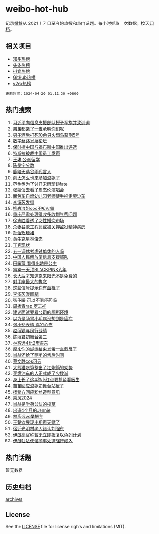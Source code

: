 # weibo-hot-hub

记录[微博](https://www.weibo.com)从 2021-1-7 日至今的热搜和热门话题。每小时抓取一次数据，按天[归档](archives)。

## 相关项目

- [知乎热榜](https://github.com/lonnyzhang423/zhihu-hot-hub)
- [头条热榜](https://github.com/lonnyzhang423/toutiao-hot-hub)
- [抖音热榜](https://github.com/lonnyzhang423/douyin-hot-hub)
- [GitHub热榜](https://github.com/lonnyzhang423/github-hot-hub)
- [v2ex热榜](https://github.com/lonnyzhang423/v2ex-hot-hub)


`更新时间：2024-04-20 01:12:30 +0800`

## 热门搜索

1. [习近平向信息支援部队授予军旗并致训词](https://m.weibo.cn/search?containerid=100103type%3D1%26t%3D10%26q%3D%23%E4%B9%A0%E8%BF%91%E5%B9%B3%E5%90%91%E4%BF%A1%E6%81%AF%E6%94%AF%E6%8F%B4%E9%83%A8%E9%98%9F%E6%8E%88%E4%BA%88%E5%86%9B%E6%97%97%E5%B9%B6%E8%87%B4%E8%AE%AD%E8%AF%8D%23&stream_entry_id=51&isnewpage=1&extparam=seat%3D1%26q%3D%2523%25E4%25B9%25A0%25E8%25BF%2591%25E5%25B9%25B3%25E5%2590%2591%25E4%25BF%25A1%25E6%2581%25AF%25E6%2594%25AF%25E6%258F%25B4%25E9%2583%25A8%25E9%2598%259F%25E6%258E%2588%25E4%25BA%2588%25E5%2586%259B%25E6%2597%2597%25E5%25B9%25B6%25E8%2587%25B4%25E8%25AE%25AD%25E8%25AF%258D%2523%26c_type%3D51%26dgr%3D0%26cate%3D10103%26pos%3D0%26filter_type%3Drealtimehot%26stream_entry_id%3D51%26display_time%3D1713546749%26pre_seqid%3D171354674982304135182)
1. [弟弟都亲了一夜承明你们呢](https://m.weibo.cn/search?containerid=100103type%3D1%26t%3D10%26q%3D%23%E5%BC%9F%E5%BC%9F%E9%83%BD%E4%BA%B2%E4%BA%86%E4%B8%80%E5%A4%9C%E6%89%BF%E6%98%8E%E4%BD%A0%E4%BB%AC%E5%91%A2%23&stream_entry_id=31&isnewpage=1&extparam=seat%3D1%26q%3D%2523%25E5%25BC%259F%25E5%25BC%259F%25E9%2583%25BD%25E4%25BA%25B2%25E4%25BA%2586%25E4%25B8%2580%25E5%25A4%259C%25E6%2589%25BF%25E6%2598%258E%25E4%25BD%25A0%25E4%25BB%25AC%25E5%2591%25A2%2523%26c_type%3D31%26dgr%3D0%26cate%3D5001%26flag%3D1%26filter_type%3Drealtimehot%26stream_entry_id%3D31%26band_rank%3D1%26pos%3D0%26realpos%3D1%26lcate%3D5001%26display_time%3D1713546749%26pre_seqid%3D171354674982304135182)
1. [男子酒后打死10余只火烈鸟获刑5年](https://m.weibo.cn/search?containerid=100103type%3D1%26t%3D10%26q%3D%23%E7%94%B7%E5%AD%90%E9%85%92%E5%90%8E%E6%89%93%E6%AD%BB10%E4%BD%99%E5%8F%AA%E7%81%AB%E7%83%88%E9%B8%9F%E8%8E%B7%E5%88%915%E5%B9%B4%23&stream_entry_id=31&isnewpage=1&extparam=seat%3D1%26q%3D%2523%25E7%2594%25B7%25E5%25AD%2590%25E9%2585%2592%25E5%2590%258E%25E6%2589%2593%25E6%25AD%25BB10%25E4%25BD%2599%25E5%258F%25AA%25E7%2581%25AB%25E7%2583%2588%25E9%25B8%259F%25E8%258E%25B7%25E5%2588%25915%25E5%25B9%25B4%2523%26c_type%3D31%26dgr%3D0%26cate%3D5001%26flag%3D2%26filter_type%3Drealtimehot%26stream_entry_id%3D31%26band_rank%3D2%26pos%3D1%26realpos%3D2%26lcate%3D5001%26display_time%3D1713546749%26pre_seqid%3D171354674982304135182)
1. [数字丝路发展论坛](https://m.weibo.cn/search?containerid=100103type%3D1%26t%3D10%26q%3D%23%E6%95%B0%E5%AD%97%E4%B8%9D%E8%B7%AF%E5%8F%91%E5%B1%95%E8%AE%BA%E5%9D%9B%23&stream_entry_id=31&isnewpage=1&extparam=seat%3D1%26q%3D%2523%25E6%2595%25B0%25E5%25AD%2597%25E4%25B8%259D%25E8%25B7%25AF%25E5%258F%2591%25E5%25B1%2595%25E8%25AE%25BA%25E5%259D%259B%2523%26c_type%3D31%26dgr%3D0%26cate%3D5001%26flag%3D0%26filter_type%3Drealtimehot%26stream_entry_id%3D31%26band_rank%3D3%26pos%3D2%26realpos%3D3%26lcate%3D5001%26display_time%3D1713546749%26pre_seqid%3D171354674982304135182)
1. [保时捷中国与福布斯中国推出评选](https://m.weibo.cn/search?containerid=100103type%3D1%26t%3D10%26q%3D%23%E4%BF%9D%E6%97%B6%E6%8D%B7%E4%B8%AD%E5%9B%BD%E4%B8%8E%E7%A6%8F%E5%B8%83%E6%96%AF%E4%B8%AD%E5%9B%BD%E6%8E%A8%E5%87%BA%E8%AF%84%E9%80%89%23&stream_entry_id=31&isnewpage=1&extparam=seat%3D1%26q%3D%2523%25E4%25BF%259D%25E6%2597%25B6%25E6%258D%25B7%25E4%25B8%25AD%25E5%259B%25BD%25E4%25B8%258E%25E7%25A6%258F%25E5%25B8%2583%25E6%2596%25AF%25E4%25B8%25AD%25E5%259B%25BD%25E6%258E%25A8%25E5%2587%25BA%25E8%25AF%2584%25E9%2580%2589%2523%26c_type%3D31%26dgr%3D0%26topic_ad%3D1%26cate%3D5001%26filter_type%3Drealtimehot%26is_ad_pos%3D1%26band_rank%3D4%26pos%3D3%26lcate%3D5001%26stream_entry_id%3D31%26adid%3D231720%26display_time%3D1713546749%26pre_seqid%3D171354674982304135182)
1. [特斯拉被裁中国员工发声](https://m.weibo.cn/search?containerid=100103type%3D1%26t%3D10%26q%3D%23%E7%89%B9%E6%96%AF%E6%8B%89%E8%A2%AB%E8%A3%81%E4%B8%AD%E5%9B%BD%E5%91%98%E5%B7%A5%E5%8F%91%E5%A3%B0%23&stream_entry_id=31&isnewpage=1&extparam=seat%3D1%26q%3D%2523%25E7%2589%25B9%25E6%2596%25AF%25E6%258B%2589%25E8%25A2%25AB%25E8%25A3%2581%25E4%25B8%25AD%25E5%259B%25BD%25E5%2591%2598%25E5%25B7%25A5%25E5%258F%2591%25E5%25A3%25B0%2523%26c_type%3D31%26dgr%3D0%26cate%3D5001%26flag%3D2%26filter_type%3Drealtimehot%26stream_entry_id%3D31%26band_rank%3D4%26pos%3D4%26realpos%3D4%26lcate%3D5001%26display_time%3D1713546749%26pre_seqid%3D171354674982304135182)
1. [王琳 公派留学](https://m.weibo.cn/search?containerid=100103type%3D1%26t%3D10%26q%3D%E7%8E%8B%E7%90%B3+%E5%85%AC%E6%B4%BE%E7%95%99%E5%AD%A6&stream_entry_id=31&isnewpage=1&extparam=seat%3D1%26q%3D%25E7%258E%258B%25E7%2590%25B3%2520%25E5%2585%25AC%25E6%25B4%25BE%25E7%2595%2599%25E5%25AD%25A6%26c_type%3D31%26dgr%3D0%26cate%3D5001%26flag%3D2%26filter_type%3Drealtimehot%26stream_entry_id%3D31%26band_rank%3D5%26pos%3D5%26realpos%3D5%26lcate%3D5001%26display_time%3D1713546749%26pre_seqid%3D171354674982304135182)
1. [陈昊宇分数](https://m.weibo.cn/search?containerid=100103type%3D1%26t%3D10%26q%3D%E9%99%88%E6%98%8A%E5%AE%87%E5%88%86%E6%95%B0&stream_entry_id=31&isnewpage=1&extparam=seat%3D1%26q%3D%25E9%2599%2588%25E6%2598%258A%25E5%25AE%2587%25E5%2588%2586%25E6%2595%25B0%26c_type%3D31%26dgr%3D0%26cate%3D5001%26flag%3D0%26filter_type%3Drealtimehot%26stream_entry_id%3D31%26band_rank%3D6%26pos%3D6%26realpos%3D6%26lcate%3D5001%26display_time%3D1713546749%26pre_seqid%3D171354674982304135182)
1. [鹿晗天选谷雨代言人](https://m.weibo.cn/search?containerid=100103type%3D1%26t%3D10%26q%3D%23%E9%B9%BF%E6%99%97%E5%A4%A9%E9%80%89%E8%B0%B7%E9%9B%A8%E4%BB%A3%E8%A8%80%E4%BA%BA%23&stream_entry_id=31&isnewpage=1&extparam=seat%3D1%26q%3D%2523%25E9%25B9%25BF%25E6%2599%2597%25E5%25A4%25A9%25E9%2580%2589%25E8%25B0%25B7%25E9%259B%25A8%25E4%25BB%25A3%25E8%25A8%2580%25E4%25BA%25BA%2523%26c_type%3D31%26dgr%3D0%26topic_ad%3D1%26cate%3D5001%26filter_type%3Drealtimehot%26is_ad_pos%3D1%26band_rank%3D7%26pos%3D7%26lcate%3D5001%26stream_entry_id%3D31%26adid%3D231771%26display_time%3D1713546749%26pre_seqid%3D171354674982304135182)
1. [向太怎么也来参加浪姐了](https://m.weibo.cn/search?containerid=100103type%3D1%26t%3D10%26q%3D%E5%90%91%E5%A4%AA%E6%80%8E%E4%B9%88%E4%B9%9F%E6%9D%A5%E5%8F%82%E5%8A%A0%E6%B5%AA%E5%A7%90%E4%BA%86&stream_entry_id=31&isnewpage=1&extparam=seat%3D1%26q%3D%25E5%2590%2591%25E5%25A4%25AA%25E6%2580%258E%25E4%25B9%2588%25E4%25B9%259F%25E6%259D%25A5%25E5%258F%2582%25E5%258A%25A0%25E6%25B5%25AA%25E5%25A7%2590%25E4%25BA%2586%26c_type%3D31%26dgr%3D0%26cate%3D5001%26flag%3D2%26filter_type%3Drealtimehot%26stream_entry_id%3D31%26band_rank%3D7%26pos%3D8%26realpos%3D7%26lcate%3D5001%26display_time%3D1713546749%26pre_seqid%3D171354674982304135182)
1. [范丞丞为了讨好宋雨琦跳fate](https://m.weibo.cn/search?containerid=100103type%3D1%26t%3D10%26q%3D%23%E8%8C%83%E4%B8%9E%E4%B8%9E%E4%B8%BA%E4%BA%86%E8%AE%A8%E5%A5%BD%E5%AE%8B%E9%9B%A8%E7%90%A6%E8%B7%B3fate%23&stream_entry_id=31&isnewpage=1&extparam=seat%3D1%26q%3D%2523%25E8%258C%2583%25E4%25B8%259E%25E4%25B8%259E%25E4%25B8%25BA%25E4%25BA%2586%25E8%25AE%25A8%25E5%25A5%25BD%25E5%25AE%258B%25E9%259B%25A8%25E7%2590%25A6%25E8%25B7%25B3fate%2523%26c_type%3D31%26dgr%3D0%26cate%3D5001%26flag%3D2%26filter_type%3Drealtimehot%26stream_entry_id%3D31%26band_rank%3D8%26pos%3D9%26realpos%3D8%26lcate%3D5001%26display_time%3D1713546749%26pre_seqid%3D171354674982304135182)
1. [张婧仪去看了周杰伦演唱会](https://m.weibo.cn/search?containerid=100103type%3D1%26t%3D10%26q%3D%23%E5%BC%A0%E5%A9%A7%E4%BB%AA%E5%8E%BB%E7%9C%8B%E4%BA%86%E5%91%A8%E6%9D%B0%E4%BC%A6%E6%BC%94%E5%94%B1%E4%BC%9A%23&stream_entry_id=31&isnewpage=1&extparam=seat%3D1%26q%3D%2523%25E5%25BC%25A0%25E5%25A9%25A7%25E4%25BB%25AA%25E5%258E%25BB%25E7%259C%258B%25E4%25BA%2586%25E5%2591%25A8%25E6%259D%25B0%25E4%25BC%25A6%25E6%25BC%2594%25E5%2594%25B1%25E4%25BC%259A%2523%26c_type%3D31%26dgr%3D0%26cate%3D5001%26flag%3D2%26filter_type%3Drealtimehot%26stream_entry_id%3D31%26band_rank%3D9%26pos%3D10%26realpos%3D9%26lcate%3D5001%26display_time%3D1713546749%26pre_seqid%3D171354674982304135182)
1. [面包车自燃幼儿园老师徒手拖走旁边车](https://m.weibo.cn/search?containerid=100103type%3D1%26t%3D10%26q%3D%23%E9%9D%A2%E5%8C%85%E8%BD%A6%E8%87%AA%E7%87%83%E5%B9%BC%E5%84%BF%E5%9B%AD%E8%80%81%E5%B8%88%E5%BE%92%E6%89%8B%E6%8B%96%E8%B5%B0%E6%97%81%E8%BE%B9%E8%BD%A6%23&stream_entry_id=31&isnewpage=1&extparam=seat%3D1%26q%3D%2523%25E9%259D%25A2%25E5%258C%2585%25E8%25BD%25A6%25E8%2587%25AA%25E7%2587%2583%25E5%25B9%25BC%25E5%2584%25BF%25E5%259B%25AD%25E8%2580%2581%25E5%25B8%2588%25E5%25BE%2592%25E6%2589%258B%25E6%258B%2596%25E8%25B5%25B0%25E6%2597%2581%25E8%25BE%25B9%25E8%25BD%25A6%2523%26c_type%3D31%26dgr%3D0%26cate%3D5001%26flag%3D32768%26filter_type%3Drealtimehot%26stream_entry_id%3D31%26band_rank%3D10%26pos%3D11%26realpos%3D10%26lcate%3D5001%26display_time%3D1713546749%26pre_seqid%3D171354674982304135182)
1. [李溪芮发缝](https://m.weibo.cn/search?containerid=100103type%3D1%26t%3D10%26q%3D%E6%9D%8E%E6%BA%AA%E8%8A%AE%E5%8F%91%E7%BC%9D&stream_entry_id=31&isnewpage=1&extparam=seat%3D1%26q%3D%25E6%259D%258E%25E6%25BA%25AA%25E8%258A%25AE%25E5%258F%2591%25E7%25BC%259D%26c_type%3D31%26dgr%3D0%26cate%3D5001%26flag%3D2%26filter_type%3Drealtimehot%26stream_entry_id%3D31%26band_rank%3D11%26pos%3D12%26realpos%3D11%26lcate%3D5001%26display_time%3D1713546749%26pre_seqid%3D171354674982304135182)
1. [柳岩浪姐cos不知火舞](https://m.weibo.cn/search?containerid=100103type%3D1%26t%3D10%26q%3D%23%E6%9F%B3%E5%B2%A9%E6%B5%AA%E5%A7%90cos%E4%B8%8D%E7%9F%A5%E7%81%AB%E8%88%9E%23&stream_entry_id=31&isnewpage=1&extparam=seat%3D1%26q%3D%2523%25E6%259F%25B3%25E5%25B2%25A9%25E6%25B5%25AA%25E5%25A7%2590cos%25E4%25B8%258D%25E7%259F%25A5%25E7%2581%25AB%25E8%2588%259E%2523%26c_type%3D31%26dgr%3D0%26cate%3D5001%26flag%3D1%26filter_type%3Drealtimehot%26stream_entry_id%3D31%26band_rank%3D12%26pos%3D13%26realpos%3D12%26lcate%3D5001%26display_time%3D1713546749%26pre_seqid%3D171354674982304135182)
1. [重庆严肃处理错收多收燃气费问题](https://m.weibo.cn/search?containerid=100103type%3D1%26t%3D10%26q%3D%23%E9%87%8D%E5%BA%86%E4%B8%A5%E8%82%83%E5%A4%84%E7%90%86%E9%94%99%E6%94%B6%E5%A4%9A%E6%94%B6%E7%87%83%E6%B0%94%E8%B4%B9%E9%97%AE%E9%A2%98%23&stream_entry_id=31&isnewpage=1&extparam=seat%3D1%26q%3D%2523%25E9%2587%258D%25E5%25BA%2586%25E4%25B8%25A5%25E8%2582%2583%25E5%25A4%2584%25E7%2590%2586%25E9%2594%2599%25E6%2594%25B6%25E5%25A4%259A%25E6%2594%25B6%25E7%2587%2583%25E6%25B0%2594%25E8%25B4%25B9%25E9%2597%25AE%25E9%25A2%2598%2523%26c_type%3D31%26dgr%3D0%26cate%3D5001%26flag%3D0%26filter_type%3Drealtimehot%26stream_entry_id%3D31%26band_rank%3D13%26pos%3D14%26realpos%3D13%26lcate%3D5001%26display_time%3D1713546749%26pre_seqid%3D171354674982304135182)
1. [徐志胜看透了女性婚恋市场](https://m.weibo.cn/search?containerid=100103type%3D1%26t%3D10%26q%3D%23%E5%BE%90%E5%BF%97%E8%83%9C%E7%9C%8B%E9%80%8F%E4%BA%86%E5%A5%B3%E6%80%A7%E5%A9%9A%E6%81%8B%E5%B8%82%E5%9C%BA%23&stream_entry_id=31&isnewpage=1&extparam=seat%3D1%26q%3D%2523%25E5%25BE%2590%25E5%25BF%2597%25E8%2583%259C%25E7%259C%258B%25E9%2580%258F%25E4%25BA%2586%25E5%25A5%25B3%25E6%2580%25A7%25E5%25A9%259A%25E6%2581%258B%25E5%25B8%2582%25E5%259C%25BA%2523%26c_type%3D31%26dgr%3D0%26cate%3D5001%26flag%3D1%26filter_type%3Drealtimehot%26stream_entry_id%3D31%26band_rank%3D14%26pos%3D15%26realpos%3D14%26lcate%3D5001%26display_time%3D1713546749%26pre_seqid%3D171354674982304135182)
1. [杀妻谷歌工程师或被关押监狱精神病房](https://m.weibo.cn/search?containerid=100103type%3D1%26t%3D10%26q%3D%23%E6%9D%80%E5%A6%BB%E8%B0%B7%E6%AD%8C%E5%B7%A5%E7%A8%8B%E5%B8%88%E6%88%96%E8%A2%AB%E5%85%B3%E6%8A%BC%E7%9B%91%E7%8B%B1%E7%B2%BE%E7%A5%9E%E7%97%85%E6%88%BF%23&stream_entry_id=31&isnewpage=1&extparam=seat%3D1%26q%3D%2523%25E6%259D%2580%25E5%25A6%25BB%25E8%25B0%25B7%25E6%25AD%258C%25E5%25B7%25A5%25E7%25A8%258B%25E5%25B8%2588%25E6%2588%2596%25E8%25A2%25AB%25E5%2585%25B3%25E6%258A%25BC%25E7%259B%2591%25E7%258B%25B1%25E7%25B2%25BE%25E7%25A5%259E%25E7%2597%2585%25E6%2588%25BF%2523%26c_type%3D31%26dgr%3D0%26cate%3D5001%26flag%3D0%26filter_type%3Drealtimehot%26stream_entry_id%3D31%26band_rank%3D15%26pos%3D16%26realpos%3D15%26lcate%3D5001%26display_time%3D1713546749%26pre_seqid%3D171354674982304135182)
1. [孙怡玫瑰裙](https://m.weibo.cn/search?containerid=100103type%3D1%26t%3D10%26q%3D%23%E5%AD%99%E6%80%A1%E7%8E%AB%E7%91%B0%E8%A3%99%23&stream_entry_id=31&isnewpage=1&extparam=seat%3D1%26q%3D%2523%25E5%25AD%2599%25E6%2580%25A1%25E7%258E%25AB%25E7%2591%25B0%25E8%25A3%2599%2523%26c_type%3D31%26dgr%3D0%26cate%3D5001%26flag%3D2%26filter_type%3Drealtimehot%26stream_entry_id%3D31%26band_rank%3D16%26pos%3D17%26realpos%3D16%26lcate%3D5001%26display_time%3D1713546749%26pre_seqid%3D171354674982304135182)
1. [黄牛克星林俊杰](https://m.weibo.cn/search?containerid=100103type%3D1%26t%3D10%26q%3D%23%E9%BB%84%E7%89%9B%E5%85%8B%E6%98%9F%E6%9E%97%E4%BF%8A%E6%9D%B0%23&stream_entry_id=31&isnewpage=1&extparam=seat%3D1%26q%3D%2523%25E9%25BB%2584%25E7%2589%259B%25E5%2585%258B%25E6%2598%259F%25E6%259E%2597%25E4%25BF%258A%25E6%259D%25B0%2523%26c_type%3D31%26dgr%3D0%26cate%3D5001%26flag%3D0%26filter_type%3Drealtimehot%26stream_entry_id%3D31%26band_rank%3D17%26pos%3D18%26realpos%3D17%26lcate%3D5001%26display_time%3D1713546749%26pre_seqid%3D171354674982304135182)
1. [丁克现状](https://m.weibo.cn/search?containerid=100103type%3D1%26t%3D10%26q%3D%E4%B8%81%E5%85%8B%E7%8E%B0%E7%8A%B6&stream_entry_id=31&isnewpage=1&extparam=seat%3D1%26q%3D%25E4%25B8%2581%25E5%2585%258B%25E7%258E%25B0%25E7%258A%25B6%26c_type%3D31%26dgr%3D0%26cate%3D5001%26flag%3D0%26filter_type%3Drealtimehot%26stream_entry_id%3D31%26band_rank%3D18%26pos%3D19%26realpos%3D18%26lcate%3D5001%26display_time%3D1713546749%26pre_seqid%3D171354674982304135182)
1. [五一调休考虑过单休的人吗](https://m.weibo.cn/search?containerid=100103type%3D1%26t%3D10%26q%3D%23%E4%BA%94%E4%B8%80%E8%B0%83%E4%BC%91%E8%80%83%E8%99%91%E8%BF%87%E5%8D%95%E4%BC%91%E7%9A%84%E4%BA%BA%E5%90%97%23&stream_entry_id=31&isnewpage=1&extparam=seat%3D1%26q%3D%2523%25E4%25BA%2594%25E4%25B8%2580%25E8%25B0%2583%25E4%25BC%2591%25E8%2580%2583%25E8%2599%2591%25E8%25BF%2587%25E5%258D%2595%25E4%25BC%2591%25E7%259A%2584%25E4%25BA%25BA%25E5%2590%2597%2523%26c_type%3D31%26dgr%3D0%26cate%3D5001%26flag%3D0%26filter_type%3Drealtimehot%26stream_entry_id%3D31%26band_rank%3D19%26pos%3D20%26realpos%3D19%26lcate%3D5001%26display_time%3D1713546749%26pre_seqid%3D171354674982304135182)
1. [中国人民解放军信息支援部队](https://m.weibo.cn/search?containerid=100103type%3D1%26t%3D10%26q%3D%23%E4%B8%AD%E5%9B%BD%E4%BA%BA%E6%B0%91%E8%A7%A3%E6%94%BE%E5%86%9B%E4%BF%A1%E6%81%AF%E6%94%AF%E6%8F%B4%E9%83%A8%E9%98%9F%23&stream_entry_id=31&isnewpage=1&extparam=seat%3D1%26q%3D%2523%25E4%25B8%25AD%25E5%259B%25BD%25E4%25BA%25BA%25E6%25B0%2591%25E8%25A7%25A3%25E6%2594%25BE%25E5%2586%259B%25E4%25BF%25A1%25E6%2581%25AF%25E6%2594%25AF%25E6%258F%25B4%25E9%2583%25A8%25E9%2598%259F%2523%26c_type%3D31%26dgr%3D0%26cate%3D5001%26flag%3D0%26filter_type%3Drealtimehot%26stream_entry_id%3D31%26band_rank%3D20%26pos%3D21%26realpos%3D20%26lcate%3D5001%26display_time%3D1713546749%26pre_seqid%3D171354674982304135182)
1. [田曦薇 看得出她是公主](https://m.weibo.cn/search?containerid=100103type%3D1%26t%3D10%26q%3D%E7%94%B0%E6%9B%A6%E8%96%87+%E7%9C%8B%E5%BE%97%E5%87%BA%E5%A5%B9%E6%98%AF%E5%85%AC%E4%B8%BB&stream_entry_id=31&isnewpage=1&extparam=seat%3D1%26q%3D%25E7%2594%25B0%25E6%259B%25A6%25E8%2596%2587%2520%25E7%259C%258B%25E5%25BE%2597%25E5%2587%25BA%25E5%25A5%25B9%25E6%2598%25AF%25E5%2585%25AC%25E4%25B8%25BB%26c_type%3D31%26dgr%3D0%26cate%3D5001%26flag%3D2%26filter_type%3Drealtimehot%26stream_entry_id%3D31%26band_rank%3D21%26pos%3D22%26realpos%3D21%26lcate%3D5001%26display_time%3D1713546749%26pre_seqid%3D171354674982304135182)
1. [霉霉一天顶BLACKPINK八年](https://m.weibo.cn/search?containerid=100103type%3D1%26t%3D10%26q%3D%23%E9%9C%89%E9%9C%89%E4%B8%80%E5%A4%A9%E9%A1%B6BLACKPINK%E5%85%AB%E5%B9%B4%23&stream_entry_id=31&isnewpage=1&extparam=seat%3D1%26q%3D%2523%25E9%259C%2589%25E9%259C%2589%25E4%25B8%2580%25E5%25A4%25A9%25E9%25A1%25B6BLACKPINK%25E5%2585%25AB%25E5%25B9%25B4%2523%26c_type%3D31%26dgr%3D0%26cate%3D5001%26flag%3D2%26filter_type%3Drealtimehot%26stream_entry_id%3D31%26band_rank%3D22%26pos%3D23%26realpos%3D22%26lcate%3D5001%26display_time%3D1713546749%26pre_seqid%3D171354674982304135182)
1. [长大后才知道原来阳光不是免费的](https://m.weibo.cn/search?containerid=100103type%3D1%26t%3D10%26q%3D%23%E9%95%BF%E5%A4%A7%E5%90%8E%E6%89%8D%E7%9F%A5%E9%81%93%E5%8E%9F%E6%9D%A5%E9%98%B3%E5%85%89%E4%B8%8D%E6%98%AF%E5%85%8D%E8%B4%B9%E7%9A%84%23&stream_entry_id=31&isnewpage=1&extparam=seat%3D1%26q%3D%2523%25E9%2595%25BF%25E5%25A4%25A7%25E5%2590%258E%25E6%2589%258D%25E7%259F%25A5%25E9%2581%2593%25E5%258E%259F%25E6%259D%25A5%25E9%2598%25B3%25E5%2585%2589%25E4%25B8%258D%25E6%2598%25AF%25E5%2585%258D%25E8%25B4%25B9%25E7%259A%2584%2523%26c_type%3D31%26dgr%3D0%26cate%3D5001%26flag%3D0%26filter_type%3Drealtimehot%26stream_entry_id%3D31%26band_rank%3D23%26pos%3D24%26realpos%3D23%26lcate%3D5001%26display_time%3D1713546749%26pre_seqid%3D171354674982304135182)
1. [射手座最大的执念](https://m.weibo.cn/search?containerid=100103type%3D1%26t%3D10%26q%3D%23%E5%B0%84%E6%89%8B%E5%BA%A7%E6%9C%80%E5%A4%A7%E7%9A%84%E6%89%A7%E5%BF%B5%23&stream_entry_id=31&isnewpage=1&extparam=seat%3D1%26q%3D%2523%25E5%25B0%2584%25E6%2589%258B%25E5%25BA%25A7%25E6%259C%2580%25E5%25A4%25A7%25E7%259A%2584%25E6%2589%25A7%25E5%25BF%25B5%2523%26c_type%3D31%26dgr%3D0%26cate%3D5001%26flag%3D0%26filter_type%3Drealtimehot%26stream_entry_id%3D31%26band_rank%3D24%26pos%3D25%26realpos%3D24%26lcate%3D5001%26display_time%3D1713546749%26pre_seqid%3D171354674982304135182)
1. [这些信号提示你有血栓了](https://m.weibo.cn/search?containerid=100103type%3D1%26t%3D10%26q%3D%23%E8%BF%99%E4%BA%9B%E4%BF%A1%E5%8F%B7%E6%8F%90%E7%A4%BA%E4%BD%A0%E6%9C%89%E8%A1%80%E6%A0%93%E4%BA%86%23&stream_entry_id=31&isnewpage=1&extparam=seat%3D1%26q%3D%2523%25E8%25BF%2599%25E4%25BA%259B%25E4%25BF%25A1%25E5%258F%25B7%25E6%258F%2590%25E7%25A4%25BA%25E4%25BD%25A0%25E6%259C%2589%25E8%25A1%2580%25E6%25A0%2593%25E4%25BA%2586%2523%26c_type%3D31%26dgr%3D0%26cate%3D5001%26flag%3D1%26filter_type%3Drealtimehot%26stream_entry_id%3D31%26band_rank%3D25%26pos%3D26%26realpos%3D25%26lcate%3D5001%26display_time%3D1713546749%26pre_seqid%3D171354674982304135182)
1. [李溪芮漫画腿](https://m.weibo.cn/search?containerid=100103type%3D1%26t%3D10%26q%3D%23%E6%9D%8E%E6%BA%AA%E8%8A%AE%E6%BC%AB%E7%94%BB%E8%85%BF%23&stream_entry_id=31&isnewpage=1&extparam=seat%3D1%26q%3D%2523%25E6%259D%258E%25E6%25BA%25AA%25E8%258A%25AE%25E6%25BC%25AB%25E7%2594%25BB%25E8%2585%25BF%2523%26c_type%3D31%26dgr%3D0%26cate%3D5001%26flag%3D0%26filter_type%3Drealtimehot%26stream_entry_id%3D31%26band_rank%3D26%26pos%3D27%26realpos%3D26%26lcate%3D5001%26display_time%3D1713546749%26pre_seqid%3D171354674982304135182)
1. [张予曦 可以不喝哑药吗](https://m.weibo.cn/search?containerid=100103type%3D1%26t%3D10%26q%3D%E5%BC%A0%E4%BA%88%E6%9B%A6+%E5%8F%AF%E4%BB%A5%E4%B8%8D%E5%96%9D%E5%93%91%E8%8D%AF%E5%90%97&stream_entry_id=31&isnewpage=1&extparam=seat%3D1%26q%3D%25E5%25BC%25A0%25E4%25BA%2588%25E6%259B%25A6%2520%25E5%258F%25AF%25E4%25BB%25A5%25E4%25B8%258D%25E5%2596%259D%25E5%2593%2591%25E8%258D%25AF%25E5%2590%2597%26c_type%3D31%26dgr%3D0%26cate%3D5001%26flag%3D0%26filter_type%3Drealtimehot%26stream_entry_id%3D31%26band_rank%3D27%26pos%3D28%26realpos%3D27%26lcate%3D5001%26display_time%3D1713546749%26pre_seqid%3D171354674982304135182)
1. [周扬青rap 罗志祥](https://m.weibo.cn/search?containerid=100103type%3D1%26t%3D10%26q%3D%E5%91%A8%E6%89%AC%E9%9D%92rap+%E7%BD%97%E5%BF%97%E7%A5%A5&stream_entry_id=31&isnewpage=1&extparam=seat%3D1%26q%3D%25E5%2591%25A8%25E6%2589%25AC%25E9%259D%2592rap%2520%25E7%25BD%2597%25E5%25BF%2597%25E7%25A5%25A5%26c_type%3D31%26dgr%3D0%26cate%3D5001%26flag%3D0%26filter_type%3Drealtimehot%26stream_entry_id%3D31%26band_rank%3D28%26pos%3D29%26realpos%3D28%26lcate%3D5001%26display_time%3D1713546749%26pre_seqid%3D171354674982304135182)
1. [建议面试要看公司的厕所环境](https://m.weibo.cn/search?containerid=100103type%3D1%26t%3D10%26q%3D%23%E5%BB%BA%E8%AE%AE%E9%9D%A2%E8%AF%95%E8%A6%81%E7%9C%8B%E5%85%AC%E5%8F%B8%E7%9A%84%E5%8E%95%E6%89%80%E7%8E%AF%E5%A2%83%23&stream_entry_id=31&isnewpage=1&extparam=seat%3D1%26q%3D%2523%25E5%25BB%25BA%25E8%25AE%25AE%25E9%259D%25A2%25E8%25AF%2595%25E8%25A6%2581%25E7%259C%258B%25E5%2585%25AC%25E5%258F%25B8%25E7%259A%2584%25E5%258E%2595%25E6%2589%2580%25E7%258E%25AF%25E5%25A2%2583%2523%26c_type%3D31%26dgr%3D0%26cate%3D5001%26flag%3D1%26filter_type%3Drealtimehot%26stream_entry_id%3D31%26band_rank%3D29%26pos%3D30%26realpos%3D29%26lcate%3D5001%26display_time%3D1713546749%26pre_seqid%3D171354674982304135182)
1. [以为是肠胃小毛病没想到是癌症](https://m.weibo.cn/search?containerid=100103type%3D1%26t%3D10%26q%3D%23%E4%BB%A5%E4%B8%BA%E6%98%AF%E8%82%A0%E8%83%83%E5%B0%8F%E6%AF%9B%E7%97%85%E6%B2%A1%E6%83%B3%E5%88%B0%E6%98%AF%E7%99%8C%E7%97%87%23&stream_entry_id=31&isnewpage=1&extparam=seat%3D1%26q%3D%2523%25E4%25BB%25A5%25E4%25B8%25BA%25E6%2598%25AF%25E8%2582%25A0%25E8%2583%2583%25E5%25B0%258F%25E6%25AF%259B%25E7%2597%2585%25E6%25B2%25A1%25E6%2583%25B3%25E5%2588%25B0%25E6%2598%25AF%25E7%2599%258C%25E7%2597%2587%2523%26c_type%3D31%26dgr%3D0%26cate%3D5001%26flag%3D0%26filter_type%3Drealtimehot%26stream_entry_id%3D31%26band_rank%3D30%26pos%3D31%26realpos%3D30%26lcate%3D5001%26display_time%3D1713546749%26pre_seqid%3D171354674982304135182)
1. [张小斐表情 真的心疼](https://m.weibo.cn/search?containerid=100103type%3D1%26t%3D10%26q%3D%E5%BC%A0%E5%B0%8F%E6%96%90%E8%A1%A8%E6%83%85+%E7%9C%9F%E7%9A%84%E5%BF%83%E7%96%BC&stream_entry_id=31&isnewpage=1&extparam=seat%3D1%26q%3D%25E5%25BC%25A0%25E5%25B0%258F%25E6%2596%2590%25E8%25A1%25A8%25E6%2583%2585%2520%25E7%259C%259F%25E7%259A%2584%25E5%25BF%2583%25E7%2596%25BC%26c_type%3D31%26dgr%3D0%26cate%3D5001%26flag%3D0%26filter_type%3Drealtimehot%26stream_entry_id%3D31%26band_rank%3D31%26pos%3D32%26realpos%3D31%26lcate%3D5001%26display_time%3D1713546749%26pre_seqid%3D171354674982304135182)
1. [赵丽颖与凤行战绩](https://m.weibo.cn/search?containerid=100103type%3D1%26t%3D10%26q%3D%23%E8%B5%B5%E4%B8%BD%E9%A2%96%E4%B8%8E%E5%87%A4%E8%A1%8C%E6%88%98%E7%BB%A9%23&stream_entry_id=31&isnewpage=1&extparam=seat%3D1%26q%3D%2523%25E8%25B5%25B5%25E4%25B8%25BD%25E9%25A2%2596%25E4%25B8%258E%25E5%2587%25A4%25E8%25A1%258C%25E6%2588%2598%25E7%25BB%25A9%2523%26c_type%3D31%26dgr%3D0%26cate%3D5001%26flag%3D1%26filter_type%3Drealtimehot%26stream_entry_id%3D31%26band_rank%3D32%26pos%3D33%26realpos%3D32%26lcate%3D5001%26display_time%3D1713546749%26pre_seqid%3D171354674982304135182)
1. [陈丽君初舞台第三](https://m.weibo.cn/search?containerid=100103type%3D1%26t%3D10%26q%3D%23%E9%99%88%E4%B8%BD%E5%90%9B%E5%88%9D%E8%88%9E%E5%8F%B0%E7%AC%AC%E4%B8%89%23&stream_entry_id=31&isnewpage=1&extparam=seat%3D1%26q%3D%2523%25E9%2599%2588%25E4%25B8%25BD%25E5%2590%259B%25E5%2588%259D%25E8%2588%259E%25E5%258F%25B0%25E7%25AC%25AC%25E4%25B8%2589%2523%26c_type%3D31%26dgr%3D0%26cate%3D5001%26flag%3D0%26filter_type%3Drealtimehot%26stream_entry_id%3D31%26band_rank%3D33%26pos%3D34%26realpos%3D33%26lcate%3D5001%26display_time%3D1713546749%26pre_seqid%3D171354674982304135182)
1. [林高远4比2樊振东](https://m.weibo.cn/search?containerid=100103type%3D1%26t%3D10%26q%3D%23%E6%9E%97%E9%AB%98%E8%BF%9C4%E6%AF%942%E6%A8%8A%E6%8C%AF%E4%B8%9C%23&stream_entry_id=31&isnewpage=1&extparam=seat%3D1%26q%3D%2523%25E6%259E%2597%25E9%25AB%2598%25E8%25BF%259C4%25E6%25AF%25942%25E6%25A8%258A%25E6%258C%25AF%25E4%25B8%259C%2523%26c_type%3D31%26dgr%3D0%26cate%3D5001%26flag%3D0%26filter_type%3Drealtimehot%26stream_entry_id%3D31%26band_rank%3D34%26pos%3D35%26realpos%3D34%26lcate%3D5001%26display_time%3D1713546749%26pre_seqid%3D171354674982304135182)
1. [原来你的蝴蝶结束发带一直戴反了](https://m.weibo.cn/search?containerid=100103type%3D1%26t%3D10%26q%3D%E5%8E%9F%E6%9D%A5%E4%BD%A0%E7%9A%84%E8%9D%B4%E8%9D%B6%E7%BB%93%E6%9D%9F%E5%8F%91%E5%B8%A6%E4%B8%80%E7%9B%B4%E6%88%B4%E5%8F%8D%E4%BA%86&stream_entry_id=31&isnewpage=1&extparam=seat%3D1%26q%3D%25E5%258E%259F%25E6%259D%25A5%25E4%25BD%25A0%25E7%259A%2584%25E8%259D%25B4%25E8%259D%25B6%25E7%25BB%2593%25E6%259D%259F%25E5%258F%2591%25E5%25B8%25A6%25E4%25B8%2580%25E7%259B%25B4%25E6%2588%25B4%25E5%258F%258D%25E4%25BA%2586%26c_type%3D31%26dgr%3D0%26cate%3D5001%26flag%3D1%26filter_type%3Drealtimehot%26stream_entry_id%3D31%26band_rank%3D35%26pos%3D36%26realpos%3D35%26lcate%3D5001%26display_time%3D1713546749%26pre_seqid%3D171354674982304135182)
1. [肖战还给了两年的售后时间](https://m.weibo.cn/search?containerid=100103type%3D1%26t%3D10%26q%3D%23%E8%82%96%E6%88%98%E8%BF%98%E7%BB%99%E4%BA%86%E4%B8%A4%E5%B9%B4%E7%9A%84%E5%94%AE%E5%90%8E%E6%97%B6%E9%97%B4%23&stream_entry_id=31&isnewpage=1&extparam=seat%3D1%26q%3D%2523%25E8%2582%2596%25E6%2588%2598%25E8%25BF%2598%25E7%25BB%2599%25E4%25BA%2586%25E4%25B8%25A4%25E5%25B9%25B4%25E7%259A%2584%25E5%2594%25AE%25E5%2590%258E%25E6%2597%25B6%25E9%2597%25B4%2523%26c_type%3D31%26dgr%3D0%26cate%3D5001%26flag%3D0%26filter_type%3Drealtimehot%26stream_entry_id%3D31%26band_rank%3D36%26pos%3D37%26realpos%3D36%26lcate%3D5001%26display_time%3D1713546749%26pre_seqid%3D171354674982304135182)
1. [蔡文静cos可云](https://m.weibo.cn/search?containerid=100103type%3D1%26t%3D10%26q%3D%23%E8%94%A1%E6%96%87%E9%9D%99cos%E5%8F%AF%E4%BA%91%23&stream_entry_id=31&isnewpage=1&extparam=seat%3D1%26q%3D%2523%25E8%2594%25A1%25E6%2596%2587%25E9%259D%2599cos%25E5%258F%25AF%25E4%25BA%2591%2523%26c_type%3D31%26dgr%3D0%26cate%3D5001%26flag%3D1%26filter_type%3Drealtimehot%26stream_entry_id%3D31%26band_rank%3D37%26pos%3D38%26realpos%3D37%26lcate%3D5001%26display_time%3D1713546749%26pre_seqid%3D171354674982304135182)
1. [大熊猫吃笋整出了扛炮筒的架势](https://m.weibo.cn/search?containerid=100103type%3D1%26t%3D10%26q%3D%23%E5%A4%A7%E7%86%8A%E7%8C%AB%E5%90%83%E7%AC%8B%E6%95%B4%E5%87%BA%E4%BA%86%E6%89%9B%E7%82%AE%E7%AD%92%E7%9A%84%E6%9E%B6%E5%8A%BF%23&stream_entry_id=31&isnewpage=1&extparam=seat%3D1%26q%3D%2523%25E5%25A4%25A7%25E7%2586%258A%25E7%258C%25AB%25E5%2590%2583%25E7%25AC%258B%25E6%2595%25B4%25E5%2587%25BA%25E4%25BA%2586%25E6%2589%259B%25E7%2582%25AE%25E7%25AD%2592%25E7%259A%2584%25E6%259E%25B6%25E5%258A%25BF%2523%26c_type%3D31%26dgr%3D0%26cate%3D5001%26flag%3D1%26filter_type%3Drealtimehot%26stream_entry_id%3D31%26band_rank%3D38%26pos%3D39%26realpos%3D38%26lcate%3D5001%26display_time%3D1713546749%26pre_seqid%3D171354674982304135182)
1. [买燃油车的人正式成了少数派](https://m.weibo.cn/search?containerid=100103type%3D1%26t%3D10%26q%3D%23%E4%B9%B0%E7%87%83%E6%B2%B9%E8%BD%A6%E7%9A%84%E4%BA%BA%E6%AD%A3%E5%BC%8F%E6%88%90%E4%BA%86%E5%B0%91%E6%95%B0%E6%B4%BE%23&stream_entry_id=31&isnewpage=1&extparam=seat%3D1%26q%3D%2523%25E4%25B9%25B0%25E7%2587%2583%25E6%25B2%25B9%25E8%25BD%25A6%25E7%259A%2584%25E4%25BA%25BA%25E6%25AD%25A3%25E5%25BC%258F%25E6%2588%2590%25E4%25BA%2586%25E5%25B0%2591%25E6%2595%25B0%25E6%25B4%25BE%2523%26c_type%3D31%26dgr%3D0%26cate%3D5001%26flag%3D0%26filter_type%3Drealtimehot%26stream_entry_id%3D31%26band_rank%3D39%26pos%3D40%26realpos%3D39%26lcate%3D5001%26display_time%3D1713546749%26pre_seqid%3D171354674982304135182)
1. [身上长了这4种小红点要抓紧看医生](https://m.weibo.cn/search?containerid=100103type%3D1%26t%3D10%26q%3D%23%E8%BA%AB%E4%B8%8A%E9%95%BF%E4%BA%86%E8%BF%994%E7%A7%8D%E5%B0%8F%E7%BA%A2%E7%82%B9%E8%A6%81%E6%8A%93%E7%B4%A7%E7%9C%8B%E5%8C%BB%E7%94%9F%23&stream_entry_id=31&isnewpage=1&extparam=seat%3D1%26q%3D%2523%25E8%25BA%25AB%25E4%25B8%258A%25E9%2595%25BF%25E4%25BA%2586%25E8%25BF%25994%25E7%25A7%258D%25E5%25B0%258F%25E7%25BA%25A2%25E7%2582%25B9%25E8%25A6%2581%25E6%258A%2593%25E7%25B4%25A7%25E7%259C%258B%25E5%258C%25BB%25E7%2594%259F%2523%26c_type%3D31%26dgr%3D0%26cate%3D5001%26flag%3D0%26filter_type%3Drealtimehot%26stream_entry_id%3D31%26band_rank%3D40%26pos%3D41%26realpos%3D40%26lcate%3D5001%26display_time%3D1713546749%26pre_seqid%3D171354674982304135182)
1. [苗苗回应浪姐初舞台站反了](https://m.weibo.cn/search?containerid=100103type%3D1%26t%3D10%26q%3D%23%E8%8B%97%E8%8B%97%E5%9B%9E%E5%BA%94%E6%B5%AA%E5%A7%90%E5%88%9D%E8%88%9E%E5%8F%B0%E7%AB%99%E5%8F%8D%E4%BA%86%23&stream_entry_id=31&isnewpage=1&extparam=seat%3D1%26q%3D%2523%25E8%258B%2597%25E8%258B%2597%25E5%259B%259E%25E5%25BA%2594%25E6%25B5%25AA%25E5%25A7%2590%25E5%2588%259D%25E8%2588%259E%25E5%258F%25B0%25E7%25AB%2599%25E5%258F%258D%25E4%25BA%2586%2523%26c_type%3D31%26dgr%3D0%26cate%3D5001%26flag%3D0%26filter_type%3Drealtimehot%26stream_entry_id%3D31%26band_rank%3D41%26pos%3D42%26realpos%3D41%26lcate%3D5001%26display_time%3D1713546749%26pre_seqid%3D171354674982304135182)
1. [杨紫方回应粉丝造型意见](https://m.weibo.cn/search?containerid=100103type%3D1%26t%3D10%26q%3D%23%E6%9D%A8%E7%B4%AB%E6%96%B9%E5%9B%9E%E5%BA%94%E7%B2%89%E4%B8%9D%E9%80%A0%E5%9E%8B%E6%84%8F%E8%A7%81%23&stream_entry_id=31&isnewpage=1&extparam=seat%3D1%26q%3D%2523%25E6%259D%25A8%25E7%25B4%25AB%25E6%2596%25B9%25E5%259B%259E%25E5%25BA%2594%25E7%25B2%2589%25E4%25B8%259D%25E9%2580%25A0%25E5%259E%258B%25E6%2584%258F%25E8%25A7%2581%2523%26c_type%3D31%26dgr%3D0%26cate%3D5001%26flag%3D1%26filter_type%3Drealtimehot%26stream_entry_id%3D31%26band_rank%3D42%26pos%3D43%26realpos%3D42%26lcate%3D5001%26display_time%3D1713546749%26pre_seqid%3D171354674982304135182)
1. [乘风2024](https://m.weibo.cn/search?containerid=100103type%3D1%26t%3D10%26q%3D%E4%B9%98%E9%A3%8E2024&stream_entry_id=31&isnewpage=1&extparam=seat%3D1%26q%3D%25E4%25B9%2598%25E9%25A3%258E2024%26c_type%3D31%26dgr%3D0%26cate%3D5001%26flag%3D0%26filter_type%3Drealtimehot%26stream_entry_id%3D31%26band_rank%3D43%26pos%3D44%26realpos%3D43%26lcate%3D5001%26display_time%3D1713546749%26pre_seqid%3D171354674982304135182)
1. [肖战是学弟公认的校草](https://m.weibo.cn/search?containerid=100103type%3D1%26t%3D10%26q%3D%23%E8%82%96%E6%88%98%E6%98%AF%E5%AD%A6%E5%BC%9F%E5%85%AC%E8%AE%A4%E7%9A%84%E6%A0%A1%E8%8D%89%23&stream_entry_id=31&isnewpage=1&extparam=seat%3D1%26q%3D%2523%25E8%2582%2596%25E6%2588%2598%25E6%2598%25AF%25E5%25AD%25A6%25E5%25BC%259F%25E5%2585%25AC%25E8%25AE%25A4%25E7%259A%2584%25E6%25A0%25A1%25E8%258D%2589%2523%26c_type%3D31%26dgr%3D0%26cate%3D5001%26flag%3D0%26filter_type%3Drealtimehot%26stream_entry_id%3D31%26band_rank%3D44%26pos%3D45%26realpos%3D44%26lcate%3D5001%26display_time%3D1713546749%26pre_seqid%3D171354674982304135182)
1. [出道4个月的Jennie](https://m.weibo.cn/search?containerid=100103type%3D1%26t%3D10%26q%3D%23%E5%87%BA%E9%81%934%E4%B8%AA%E6%9C%88%E7%9A%84Jennie%23&stream_entry_id=31&isnewpage=1&extparam=seat%3D1%26q%3D%2523%25E5%2587%25BA%25E9%2581%25934%25E4%25B8%25AA%25E6%259C%2588%25E7%259A%2584Jennie%2523%26c_type%3D31%26dgr%3D0%26cate%3D5001%26flag%3D0%26filter_type%3Drealtimehot%26stream_entry_id%3D31%26band_rank%3D45%26pos%3D46%26realpos%3D45%26lcate%3D5001%26display_time%3D1713546749%26pre_seqid%3D171354674982304135182)
1. [林高远vs樊振东](https://m.weibo.cn/search?containerid=100103type%3D1%26t%3D10%26q%3D%E6%9E%97%E9%AB%98%E8%BF%9Cvs%E6%A8%8A%E6%8C%AF%E4%B8%9C&stream_entry_id=31&isnewpage=1&extparam=seat%3D1%26q%3D%25E6%259E%2597%25E9%25AB%2598%25E8%25BF%259Cvs%25E6%25A8%258A%25E6%258C%25AF%25E4%25B8%259C%26c_type%3D31%26dgr%3D0%26cate%3D5001%26flag%3D0%26filter_type%3Drealtimehot%26stream_entry_id%3D31%26band_rank%3D46%26pos%3D47%26realpos%3D46%26lcate%3D5001%26display_time%3D1713546749%26pre_seqid%3D171354674982304135182)
1. [王楚钦展现出相声天赋了](https://m.weibo.cn/search?containerid=100103type%3D1%26t%3D10%26q%3D%23%E7%8E%8B%E6%A5%9A%E9%92%A6%E5%B1%95%E7%8E%B0%E5%87%BA%E7%9B%B8%E5%A3%B0%E5%A4%A9%E8%B5%8B%E4%BA%86%23&stream_entry_id=31&isnewpage=1&extparam=seat%3D1%26q%3D%2523%25E7%258E%258B%25E6%25A5%259A%25E9%2592%25A6%25E5%25B1%2595%25E7%258E%25B0%25E5%2587%25BA%25E7%259B%25B8%25E5%25A3%25B0%25E5%25A4%25A9%25E8%25B5%258B%25E4%25BA%2586%2523%26c_type%3D31%26dgr%3D0%26cate%3D5001%26flag%3D0%26filter_type%3Drealtimehot%26stream_entry_id%3D31%26band_rank%3D47%26pos%3D48%26realpos%3D47%26lcate%3D5001%26display_time%3D1713546749%26pre_seqid%3D171354674982304135182)
1. [宿迁光明村老人错认刘强东](https://m.weibo.cn/search?containerid=100103type%3D1%26t%3D10%26q%3D%23%E5%AE%BF%E8%BF%81%E5%85%89%E6%98%8E%E6%9D%91%E8%80%81%E4%BA%BA%E9%94%99%E8%AE%A4%E5%88%98%E5%BC%BA%E4%B8%9C%23&stream_entry_id=31&isnewpage=1&extparam=seat%3D1%26q%3D%2523%25E5%25AE%25BF%25E8%25BF%2581%25E5%2585%2589%25E6%2598%258E%25E6%259D%2591%25E8%2580%2581%25E4%25BA%25BA%25E9%2594%2599%25E8%25AE%25A4%25E5%2588%2598%25E5%25BC%25BA%25E4%25B8%259C%2523%26c_type%3D31%26dgr%3D0%26cate%3D5001%26flag%3D1%26filter_type%3Drealtimehot%26stream_entry_id%3D31%26band_rank%3D48%26pos%3D49%26realpos%3D48%26lcate%3D5001%26display_time%3D1713546749%26pre_seqid%3D171354674982304135182)
1. [伊朗高官称暂无立即报复以色列计划](https://m.weibo.cn/search?containerid=100103type%3D1%26t%3D10%26q%3D%23%E4%BC%8A%E6%9C%97%E9%AB%98%E5%AE%98%E7%A7%B0%E6%9A%82%E6%97%A0%E7%AB%8B%E5%8D%B3%E6%8A%A5%E5%A4%8D%E4%BB%A5%E8%89%B2%E5%88%97%E8%AE%A1%E5%88%92%23&stream_entry_id=31&isnewpage=1&extparam=seat%3D1%26q%3D%2523%25E4%25BC%258A%25E6%259C%2597%25E9%25AB%2598%25E5%25AE%2598%25E7%25A7%25B0%25E6%259A%2582%25E6%2597%25A0%25E7%25AB%258B%25E5%258D%25B3%25E6%258A%25A5%25E5%25A4%258D%25E4%25BB%25A5%25E8%2589%25B2%25E5%2588%2597%25E8%25AE%25A1%25E5%2588%2592%2523%26c_type%3D31%26dgr%3D0%26cate%3D5001%26flag%3D0%26filter_type%3Drealtimehot%26stream_entry_id%3D31%26band_rank%3D49%26pos%3D50%26realpos%3D49%26lcate%3D5001%26display_time%3D1713546749%26pre_seqid%3D171354674982304135182)
1. [伊朗驻法使馆领事处遭强行闯入](https://m.weibo.cn/search?containerid=100103type%3D1%26t%3D10%26q%3D%23%E4%BC%8A%E6%9C%97%E9%A9%BB%E6%B3%95%E4%BD%BF%E9%A6%86%E9%A2%86%E4%BA%8B%E5%A4%84%E9%81%AD%E5%BC%BA%E8%A1%8C%E9%97%AF%E5%85%A5%23&stream_entry_id=31&isnewpage=1&extparam=seat%3D1%26q%3D%2523%25E4%25BC%258A%25E6%259C%2597%25E9%25A9%25BB%25E6%25B3%2595%25E4%25BD%25BF%25E9%25A6%2586%25E9%25A2%2586%25E4%25BA%258B%25E5%25A4%2584%25E9%2581%25AD%25E5%25BC%25BA%25E8%25A1%258C%25E9%2597%25AF%25E5%2585%25A5%2523%26c_type%3D31%26dgr%3D0%26cate%3D5001%26flag%3D0%26filter_type%3Drealtimehot%26stream_entry_id%3D31%26band_rank%3D50%26pos%3D51%26realpos%3D50%26lcate%3D5001%26display_time%3D1713546749%26pre_seqid%3D171354674982304135182)

## 热门话题

暂无数据

## 历史归档

[archives](archives)

## License

See the [LICENSE](LICENSE) file for license rights and limitations (MIT).
